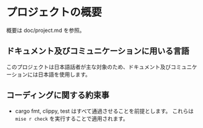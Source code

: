 # プロジェクトの概要

概要は doc/project.md を参照。

## ドキュメント及びコミュニケーションに用いる言語

このプロジェクトは日本語話者が主な対象のため、ドキュメント及びコミュニケーションには日本語を使用します。

## コーディングに関する約束事

- cargo fmt, clippy, test はすべて通過させることを前提とします。
  これらは `mise r check` を実行することで適用されます。
